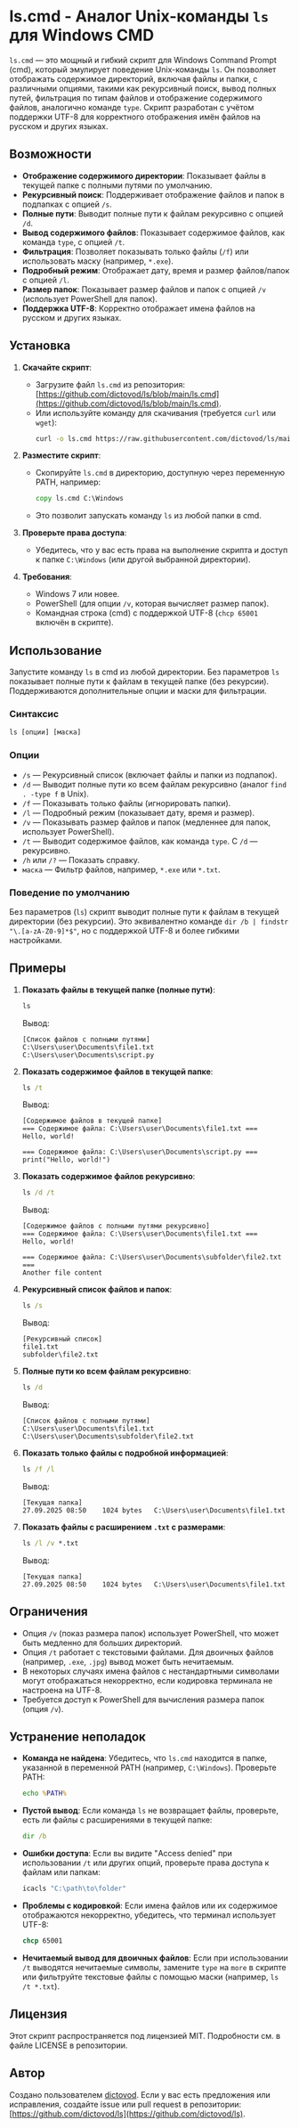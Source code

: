 # ls.cmd - Аналог Unix-команды `ls` для Windows CMD

`ls.cmd` — это мощный и гибкий скрипт для Windows Command Prompt (cmd), который эмулирует поведение Unix-команды `ls`. Он позволяет отображать содержимое директорий, включая файлы и папки, с различными опциями, такими как рекурсивный поиск, вывод полных путей, фильтрация по типам файлов и отображение содержимого файлов, аналогично команде `type`. Скрипт разработан с учётом поддержки UTF-8 для корректного отображения имён файлов на русском и других языках.

## Возможности

- **Отображение содержимого директории**: Показывает файлы в текущей папке с полными путями по умолчанию.
- **Рекурсивный поиск**: Поддерживает отображение файлов и папок в подпапках с опцией `/s`.
- **Полные пути**: Выводит полные пути к файлам рекурсивно с опцией `/d`.
- **Вывод содержимого файлов**: Показывает содержимое файлов, как команда `type`, с опцией `/t`.
- **Фильтрация**: Позволяет показывать только файлы (`/f`) или использовать маску (например, `*.exe`).
- **Подробный режим**: Отображает дату, время и размер файлов/папок с опцией `/l`.
- **Размер папок**: Показывает размер файлов и папок с опцией `/v` (использует PowerShell для папок).
- **Поддержка UTF-8**: Корректно отображает имена файлов на русском и других языках.

## Установка

1. **Скачайте скрипт**:
   - Загрузите файл `ls.cmd` из репозитория: [https://github.com/dictovod/ls/blob/main/ls.cmd](https://github.com/dictovod/ls/blob/main/ls.cmd).
   - Или используйте команду для скачивания (требуется `curl` или `wget`):
     ```bash
     curl -o ls.cmd https://raw.githubusercontent.com/dictovod/ls/main/ls.cmd
     ```

2. **Разместите скрипт**:
   - Скопируйте `ls.cmd` в директорию, доступную через переменную PATH, например:
     ```cmd
     copy ls.cmd C:\Windows
     ```
   - Это позволит запускать команду `ls` из любой папки в cmd.

3. **Проверьте права доступа**:
   - Убедитесь, что у вас есть права на выполнение скрипта и доступ к папке `C:\Windows` (или другой выбранной директории).

4. **Требования**:
   - Windows 7 или новее.
   - PowerShell (для опции `/v`, которая вычисляет размер папок).
   - Командная строка (cmd) с поддержкой UTF-8 (`chcp 65001` включён в скрипте).

## Использование

Запустите команду `ls` в cmd из любой директории. Без параметров `ls` показывает полные пути к файлам в текущей папке (без рекурсии). Поддерживаются дополнительные опции и маски для фильтрации.

### Синтаксис
```cmd
ls [опции] [маска]
```

### Опции
- `/s` — Рекурсивный список (включает файлы и папки из подпапок).
- `/d` — Выводит полные пути ко всем файлам рекурсивно (аналог `find . -type f` в Unix).
- `/f` — Показывать только файлы (игнорировать папки).
- `/l` — Подробный режим (показывает дату, время и размер).
- `/v` — Показывать размер файлов и папок (медленнее для папок, использует PowerShell).
- `/t` — Выводит содержимое файлов, как команда `type`. С `/d` — рекурсивно.
- `/h` или `/?` — Показать справку.
- `маска` — Фильтр файлов, например, `*.exe` или `*.txt`.

### Поведение по умолчанию
Без параметров (`ls`) скрипт выводит полные пути к файлам в текущей директории (без рекурсии). Это эквивалентно команде `dir /b | findstr "\.[a-zA-Z0-9]*$"`, но с поддержкой UTF-8 и более гибкими настройками.

## Примеры

1. **Показать файлы в текущей папке (полные пути)**:
   ```cmd
   ls
   ```
   Вывод:
   ```
   [Список файлов с полными путями]
   C:\Users\user\Documents\file1.txt
   C:\Users\user\Documents\script.py
   ```

2. **Показать содержимое файлов в текущей папке**:
   ```cmd
   ls /t
   ```
   Вывод:
   ```
   [Содержимое файлов в текущей папке]
   === Содержимое файла: C:\Users\user\Documents\file1.txt ===
   Hello, world!
   
   === Содержимое файла: C:\Users\user\Documents\script.py ===
   print("Hello, world!")
   
   ```

3. **Показать содержимое файлов рекурсивно**:
   ```cmd
   ls /d /t
   ```
   Вывод:
   ```
   [Содержимое файлов с полными путями рекурсивно]
   === Содержимое файла: C:\Users\user\Documents\file1.txt ===
   Hello, world!
   
   === Содержимое файла: C:\Users\user\Documents\subfolder\file2.txt ===
   Another file content
   
   ```

4. **Рекурсивный список файлов и папок**:
   ```cmd
   ls /s
   ```
   Вывод:
   ```
   [Рекурсивный список]
   file1.txt
   subfolder\file2.txt
   ```

5. **Полные пути ко всем файлам рекурсивно**:
   ```cmd
   ls /d
   ```
   Вывод:
   ```
   [Список файлов с полными путями]
   C:\Users\user\Documents\file1.txt
   C:\Users\user\Documents\subfolder\file2.txt
   ```

6. **Показать только файлы с подробной информацией**:
   ```cmd
   ls /f /l
   ```
   Вывод:
   ```
   [Текущая папка]
   27.09.2025 08:50    1024 bytes   C:\Users\user\Documents\file1.txt
   ```

7. **Показать файлы с расширением `.txt` с размерами**:
   ```cmd
   ls /l /v *.txt
   ```
   Вывод:
   ```
   [Текущая папка]
   27.09.2025 08:50    1024 bytes   C:\Users\user\Documents\file1.txt
   ```

## Ограничения

- Опция `/v` (показ размера папок) использует PowerShell, что может быть медленно для больших директорий.
- Опция `/t` работает с текстовыми файлами. Для двоичных файлов (например, `.exe`, `.jpg`) вывод может быть нечитаемым.
- В некоторых случаях имена файлов с нестандартными символами могут отображаться некорректно, если кодировка терминала не настроена на UTF-8.
- Требуется доступ к PowerShell для вычисления размера папок (опция `/v`).

## Устранение неполадок

- **Команда не найдена**:
  Убедитесь, что `ls.cmd` находится в папке, указанной в переменной PATH (например, `C:\Windows`).
  Проверьте PATH:
  ```cmd
  echo %PATH%
  ```

- **Пустой вывод**:
  Если команда `ls` не возвращает файлы, проверьте, есть ли файлы с расширениями в текущей папке:
  ```cmd
  dir /b
  ```

- **Ошибки доступа**:
  Если вы видите "Access denied" при использовании `/t` или других опций, проверьте права доступа к файлам или папкам:
  ```cmd
  icacls "C:\path\to\folder"
  ```

- **Проблемы с кодировкой**:
  Если имена файлов или их содержимое отображаются некорректно, убедитесь, что терминал использует UTF-8:
  ```cmd
  chcp 65001
  ```

- **Нечитаемый вывод для двоичных файлов**:
  Если при использовании `/t` выводятся нечитаемые символы, замените `type` на `more` в скрипте или фильтруйте текстовые файлы с помощью маски (например, `ls /t *.txt`).

## Лицензия

Этот скрипт распространяется под лицензией MIT. Подробности см. в файле LICENSE в репозитории.

## Автор

Создано пользователем [dictovod](https://github.com/dictovod). Если у вас есть предложения или исправления, создайте issue или pull request в репозитории: [https://github.com/dictovod/ls](https://github.com/dictovod/ls).
